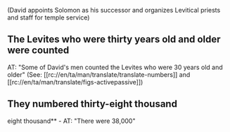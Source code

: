 (David appoints Solomon as his successor and organizes Levitical priests and staff for temple service)

## The Levites who were thirty years old and older were counted ##

AT: "Some of David's men counted the Levites who were 30 years old and older" (See: [[rc://en/ta/man/translate/translate-numbers]] and [[rc://en/ta/man/translate/figs-activepassive]])

## They numbered thirty-eight thousand ##

eight thousand** - AT: "There were 38,000"